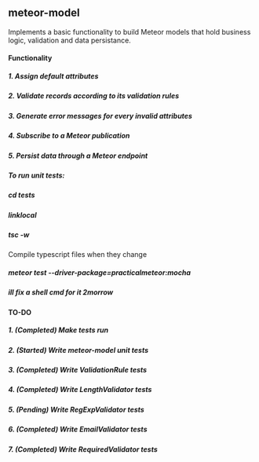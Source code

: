 ## meteor-model

Implements a basic functionality to build Meteor models that hold business logic, validation and data persistance.

#### Functionality

##### 1. Assign default attributes
##### 2. Validate records according to its validation rules
##### 3. Generate error messages for every invalid attributes
##### 4. Subscribe to a Meteor publication
##### 5. Persist data through a Meteor endpoint


##### To run unit tests:
##### cd tests
##### linklocal
##### tsc -w
Compile typescript files when they change
##### meteor test --driver-package=practicalmeteor:mocha

##### ill fix a shell cmd for it 2morrow

#### TO-DO

##### 1. (Completed) Make tests run
##### 2. (Started) Write meteor-model unit tests
##### 3. (Completed) Write ValidationRule tests
##### 4. (Completed) Write LengthValidator tests
##### 5. (Pending) Write RegExpValidator tests
##### 6. (Completed) Write EmailValidator tests
##### 7. (Completed) Write RequiredValidator tests
